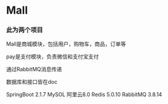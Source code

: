 # Mall

### 此为两个项目

Mall是商城模块，包括用户，购物车，商品，订单等

pay是支付模块，负责微信和支付宝支付

通过RabbitMQ消息传递

数据库和接口皆在doc

SpringBoot 2.1.7
MySOL 阿里云8.0
Redis 5.0.10
RabbitMQ 3.8.14


